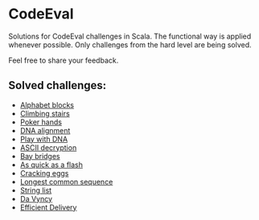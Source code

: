 # CodeEval

Solutions for CodeEval challenges in Scala. The functional way is applied whenever possible. Only challenges from the hard level are being solved.

Feel free to share your feedback.

## Solved challenges:

 - [Alphabet blocks](https://www.codeeval.com/open_challenges/201/)
 - [Climbing stairs](https://www.codeeval.com/open_challenges/64/)
 - [Poker hands](https://www.codeeval.com/open_challenges/86/)
 - [DNA alignment](https://www.codeeval.com/open_challenges/171/)
 - [Play with DNA](https://www.codeeval.com/open_challenges/126/)
 - [ASCII decryption](https://www.codeeval.com/open_challenges/155/)
 - [Bay bridges](https://www.codeeval.com/open_challenges/109/)
 - [As quick as a flash](https://www.codeeval.com/open_challenges/239/)
 - [Cracking eggs](https://www.codeeval.com/open_challenges/151/)
 - [Longest common sequence](https://www.codeeval.com/open_challenges/6/)
 - [String list](https://www.codeeval.com/open_challenges/38/)
 - [Da Vyncy](https://www.codeeval.com/open_challenges/77/)
 - [Efficient Delivery](https://www.codeeval.com/open_challenges/123/)